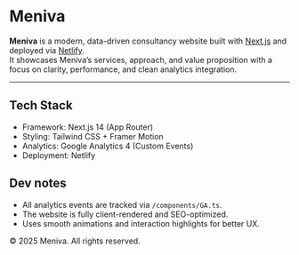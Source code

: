 # Meniva

**Meniva** is a modern, data-driven consultancy website built with [Next.js](https://nextjs.org) and deployed via [Netlify](https://netlify.com).  
It showcases Meniva’s services, approach, and value proposition with a focus on clarity, performance, and clean analytics integration.

---

## Tech Stack

- Framework: Next.js 14 (App Router)
- Styling: Tailwind CSS + Framer Motion
- Analytics: Google Analytics 4 (Custom Events)
- Deployment: Netlify

## Dev notes

- All analytics events are tracked via `/components/GA.ts`.
- The website is fully client-rendered and SEO-optimized.
- Uses smooth animations and interaction highlights for better UX.

© 2025 Meniva. All rights reserved.